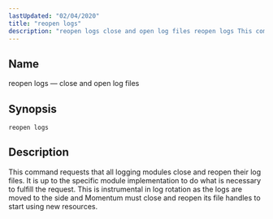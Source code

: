 ```yaml
---
lastUpdated: "02/04/2020"
title: "reopen logs"
description: "reopen logs close and open log files reopen logs This command requests that all logging modules close and reopen their log files It is up to the specific module implementation to do what is necessary to fulfill the request This is instrumental in log rotation as the logs are moved..."
---
```


<a name="console_commands.reopen_logs"></a> 
## Name

reopen logs — close and open log files

## Synopsis

`reopen logs`

<a name="idp16246080"></a> 
## Description

This command requests that all logging modules close and reopen their log files. It is up to the specific module implementation to do what is necessary to fulfill the request. This is instrumental in log rotation as the logs are moved to the side and Momentum must close and reopen its file handles to start using new resources.